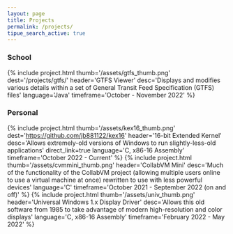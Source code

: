 ```yaml
---
layout: page
title: Projects
permalink: /projects/
tipue_search_active: true
---
```

### School
{% include project.html 
  thumb='/assets/gtfs_thumb.png'
  dest='/projects/gtfs/'
  header='GTFS Viewer'
  desc='Displays and modifies various details within a set of General Transit Feed Specification (GTFS) files'
  language='Java'
  timeframe='October - November 2022'
  %}

### Personal
{% include project.html 
  thumb='/assets/kex16_thumb.png'
  dest='https://github.com/jb881122/kex16'
  header='16-bit Extended Kernel'
  desc='Allows extremely-old versions of Windows to run slightly-less-old applications'
  direct_link=true
  language='C, x86-16 Assembly'
  timeframe='October 2022 - Current'
  %}
{% include project.html
  thumb='/assets/cvmmini_thumb.png'
  header='CollabVM Mini'
  desc='Much of the functionality of the CollabVM project (allowing multiple users online to use a virtual machine at once) rewritten to use with less powerful devices'
  language='C'
  timeframe='October 2021 - September 2022 (on and off)'
  %}
{% include project.html
  thumb='/assets/univ_thumb.png'
  header='Universal Windows 1.x Display Driver'
  desc='Allows this old software from 1985 to take advantage of modern high-resolution and color displays'
  language='C, x86-16 Assembly'
  timeframe='February 2022 - May 2022'
  %}

